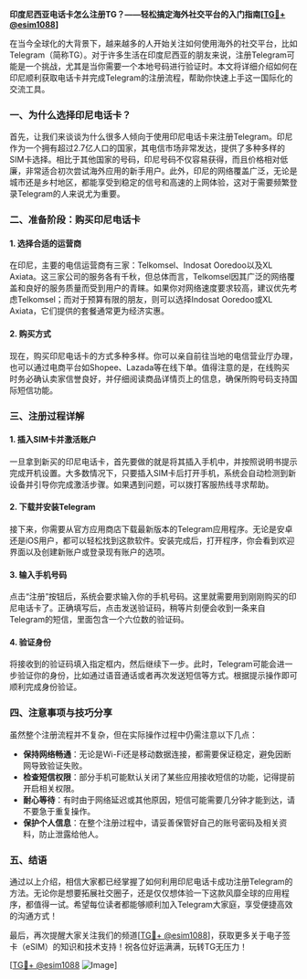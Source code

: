 **印度尼西亚电话卡怎么注册TG？——轻松搞定海外社交平台的入门指南[[TG💪+ @esim1088](https://t.me/s/esim1088)]**

在当今全球化的大背景下，越来越多的人开始关注如何使用海外的社交平台，比如Telegram（简称TG）。对于许多生活在印度尼西亚的朋友来说，注册Telegram可能是一个挑战，尤其是当你需要一个本地号码进行验证时。本文将详细介绍如何在印尼顺利获取电话卡并完成Telegram的注册流程，帮助你快速上手这一国际化的交流工具。

### 一、为什么选择印尼电话卡？

首先，让我们来谈谈为什么很多人倾向于使用印尼电话卡来注册Telegram。印尼作为一个拥有超过2.7亿人口的国家，其电信市场非常发达，提供了多种多样的SIM卡选择。相比于其他国家的号码，印尼号码不仅容易获得，而且价格相对低廉，非常适合初次尝试海外应用的新手用户。此外，印尼的网络覆盖广泛，无论是城市还是乡村地区，都能享受到稳定的信号和高速的上网体验，这对于需要频繁登录Telegram的人来说尤为重要。

### 二、准备阶段：购买印尼电话卡

#### 1. 选择合适的运营商

在印尼，主要的电信运营商有三家：Telkomsel、Indosat Ooredoo以及XL Axiata。这三家公司的服务各有千秋，但总体而言，Telkomsel因其广泛的网络覆盖和良好的服务质量而受到用户的青睐。如果你对网络速度要求较高，建议优先考虑Telkomsel；而对于预算有限的朋友，则可以选择Indosat Ooredoo或XL Axiata，它们提供的套餐通常更为经济实惠。

#### 2. 购买方式

现在，购买印尼电话卡的方式多种多样。你可以亲自前往当地的电信营业厅办理，也可以通过电商平台如Shopee、Lazada等在线下单。值得注意的是，在线购买时务必确认卖家信誉良好，并仔细阅读商品详情页上的信息，确保所购号码支持国际短信功能。

### 三、注册过程详解

#### 1. 插入SIM卡并激活账户

一旦拿到新买的印尼电话卡，首先要做的就是将其插入手机中，并按照说明书提示完成开机设置。大多数情况下，只要插入SIM卡后打开手机，系统会自动检测到新设备并引导你完成激活步骤。如果遇到问题，可以拨打客服热线寻求帮助。

#### 2. 下载并安装Telegram

接下来，你需要从官方应用商店下载最新版本的Telegram应用程序。无论是安卓还是iOS用户，都可以轻松找到这款软件。安装完成后，打开程序，你会看到欢迎界面以及创建新账户或登录现有账户的选项。

#### 3. 输入手机号码

点击“注册”按钮后，系统会要求输入你的手机号码。这里就需要用到刚刚购买的印尼电话卡了。正确填写后，点击发送验证码，稍等片刻便会收到一条来自Telegram的短信，里面包含一个六位数的验证码。

#### 4. 验证身份

将接收到的验证码填入指定框内，然后继续下一步。此时，Telegram可能会进一步验证你的身份，比如通过语音通话或者再次发送短信等方式。根据提示操作即可顺利完成身份验证。

### 四、注意事项与技巧分享

虽然整个注册流程并不复杂，但在实际操作过程中仍需注意以下几点：

- **保持网络畅通**：无论是Wi-Fi还是移动数据连接，都需要保证稳定，避免因断网导致验证失败。
- **检查短信权限**：部分手机可能默认关闭了某些应用接收短信的功能，记得提前开启相关权限。
- **耐心等待**：有时由于网络延迟或其他原因，短信可能需要几分钟才能到达，请不要急于重复操作。
- **保护个人信息**：在整个注册过程中，请妥善保管好自己的账号密码及相关资料，防止泄露给他人。

### 五、结语

通过以上介绍，相信大家都已经掌握了如何利用印尼电话卡成功注册Telegram的方法。无论你是想要拓展社交圈子，还是仅仅想体验一下这款风靡全球的应用程序，都值得一试。希望每位读者都能够顺利加入Telegram大家庭，享受便捷高效的沟通方式！

最后，再次提醒大家关注我们的频道[[TG💪+ @esim1088](https://t.me/s/esim1088)]，获取更多关于电子签卡（eSIM）的知识和技术支持！祝各位好运满满，玩转TG无压力！

[[TG💪+ @esim1088](https://t.me/s/esim1088) ![Image](https://i.postimg.cc/4NQfJmqS/Snipaste-2025-05-13-00-14-12.png)]